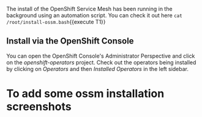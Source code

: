 The install of the OpenShift Service Mesh has been running in the background using an automation script.  You can check it out here `cat /root/install-ossm.bash`{{execute T1}}

## Install via the OpenShift Console
You can open the OpenShift Console's Administrator Perspective and click on the *openshift-operators* project.  Check out the operators being installed by clicking on *Operators* and then *Installed Operators* in the left sidebar.

# To add some ossm installation screenshots